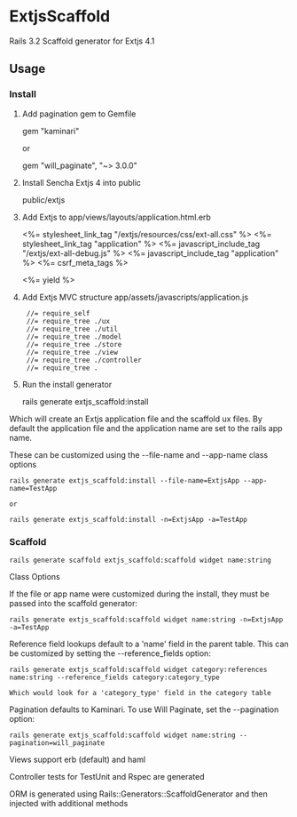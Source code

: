 # ExtjsScaffold

Rails 3.2 Scaffold generator for Extjs 4.1

## Usage

### Install
1) Add pagination gem to Gemfile
	
	gem "kaminari"
	
	or
	
	gem "will_paginate", "~> 3.0.0"

2) Install Sencha Extjs 4 into public
	
	public/extjs

3) Add Extjs to app/views/layouts/application.html.erb

	<html>
	<head>
	  <title>TestApp</title>
	  <%= stylesheet_link_tag    "/extjs/resources/css/ext-all.css" %>
	  <%= stylesheet_link_tag    "application" %>
	  <%= javascript_include_tag "/extjs/ext-all-debug.js" %>
	  <%= javascript_include_tag "application" %>
	  <%= csrf_meta_tags %>
	</head>
	<body>

	<%= yield %>

	</body>
	</html>

4) Add Extjs MVC structure app/assets/javascripts/application.js

		//= require_self
		//= require_tree ./ux
		//= require_tree ./util
		//= require_tree ./model
		//= require_tree ./store
		//= require_tree ./view
		//= require_tree ./controller
		//= require_tree .

5) Run the install generator

	rails generate extjs_scaffold:install
	
Which will create an Extjs application file and the scaffold ux files. By default the application file and the application name are set to the rails app name.  

These can be customized using the --file-name and --app-name class options

	rails generate extjs_scaffold:install --file-name=ExtjsApp --app-name=TestApp
	
	or
	
	rails generate extjs_scaffold:install -n=ExtjsApp -a=TestApp
	
### Scaffold

	rails generate scaffold extjs_scaffold:scaffold widget name:string
	
Class Options

If the file or app name were customized during the install, they must be passed into the scaffold generator:

	rails generate extjs_scaffold:scaffold widget name:string -n=ExtjsApp -a=TestApp

Reference field lookups default to a 'name' field in the parent table. This can be customized by setting the --reference_fields option:

	rails generate extjs_scaffold:scaffold widget category:references name:string --reference_fields category:category_type
	
	Which would look for a 'category_type' field in the category table
	
Pagination defaults to Kaminari.  To use Will Paginate, set the --pagination option:

	rails generate extjs_scaffold:scaffold widget name:string --pagination=will_paginate
	
Views support erb (default) and haml

Controller tests for TestUnit and Rspec are generated

ORM is generated using Rails::Generators::ScaffoldGenerator and then injected with additional methods